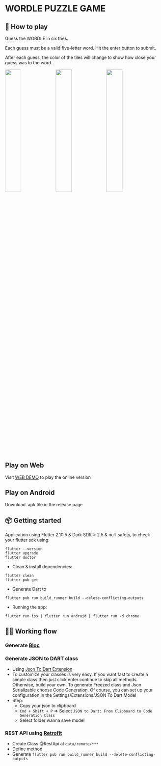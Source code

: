 
WORDLE PUZZLE GAME
====================================================

## 🚀  How to play

Guess the WORDLE in six tries.

Each guess must be a valid five-letter word. Hit the enter button to submit.

After each guess, the color of the tiles will change to show how close your guess was to the word.

<p lign="center">
<img src="https://github.com/leanhtuan1994/wordle-puzzle-demo/blob/master/images/demo-1.png" width="32%" />
<img src="https://github.com/leanhtuan1994/wordle-puzzle-demo/blob/master/images/demo-2.png" width="32%" />
<img src="https://github.com/leanhtuan1994/wordle-puzzle-demo/blob/master/images/demo-3.png" width="32%" />
</p>

## Play on Web
Visit [WEB DEMO](https://wordle-puzzle-demo.web.app/) to play the online version

## Play on Android
Download .apk file in the release page

## 📦 Getting started

Application using Flutter 2.10.5 & Dark SDK > 2.5 & null-safety, to check your flutter sdk using: 

```base 
flutter --version
flutter upgrade
flutter doctor
```

- Clean & install dependencies: 

```base 
flutter clean
flutter pub get
```

- Generate Dart to 

```base
flutter pub run build_runner build --delete-conflicting-outputs
```

- Running the app: 

```base
flutter run ios | flutter run android | flutter run -d chrome
```

## 👨‍🦯 Working flow 

### Generate [Bloc](https://bloclibrary.dev/)

### Generate JSON to DART class 
- Using [Json To Dart Extension](https://marketplace.visualstudio.com/items?itemName=hirantha.json-to-dart)
- To customize your classes is very easy. If you want fast to create a simple class then just click enter continue to skip all methods. Otherwise, build your own. To generate Freezed class and Json Serializable choose Code Generation. Of course, you can set up your configuration in the Settings/Extensions/JSON To Dart Model
- Step: 
    - Copy your json to clipboard
    - `Cmd + Shift + P` => Select `JSON to Dart: From Clipboard to Code Generation Class`
    - Select folder wanna save model 

### REST API using [Retrofit](https://pub.dev/packages/retrofit)

- Create Class @RestApi at `data/remote/***`
- Define method
- Generate `flutter pub run build_runner build --delete-conflicting-outputs` 

<br />
<br/>


